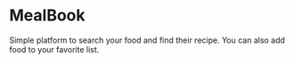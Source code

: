 # MealBook

Simple platform to search your food and find their recipe.
You can also add food to your favorite list.